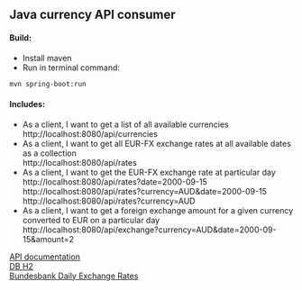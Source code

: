 
## Java currency API consumer
	

#### Build: ####

- Install maven
- Run in terminal command:
	

```bash
mvn spring-boot:run
```

#### Includes: ####

- As a client, I want to get a list of all available currencies<br>
http://localhost:8080/api/currencies <br>
- As a client, I want to get all EUR-FX exchange rates at all available dates as a collection<br>
http://localhost:8080/api/rates <br>
- As a client, I want to get the EUR-FX exchange rate at particular day <br>
http://localhost:8080/api/rates?date=2000-09-15 <br>
http://localhost:8080/api/rates?currency=AUD&date=2000-09-15 <br>
http://localhost:8080/api/rates?currency=AUD <br>
- As a client, I want to get a foreign exchange amount for a given currency converted to EUR on a particular day <br>
http://localhost:8080/api/exchange?currency=AUD&date=2000-09-15&amount=2 <br>

[API documentation](http://localhost:8080/swagger-ui/#/)<br>
[DB H2](http://localhost:8080/h2/)<br>
[Bundesbank Daily Exchange Rates](https://www.bundesbank.de/dynamic/action/en/statistics/time-series-databases/time-series-databases/759784/759784?statisticType=BBK_ITS&listId=www_sdks_b01012_3&treeAnchor=WECHSELKURSE)<br>

